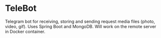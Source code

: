 # TeleBot
Telegram bot for receiving, storing and sending request media files (photo, video, gif). Uses Spring Boot and MongoDB. Will work on the remote server in Docker container.
